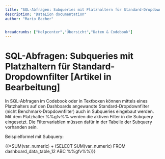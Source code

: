 ```yaml
---
title: "SQL-Abfragen: Subqueries mit Platzhaltern für Standard-Dropdownfilter [Artikel in Bearbeitung]"
description: "DataLion documentation"
author: "Mario Bacher"


breadcrumbs: ["Helpcenter","Übersicht","Daten & Codebook"]
---
```


# SQL-Abfragen: Subqueries mit Platzhaltern für Standard-Dropdownfilter [Artikel in Bearbeitung]

In SQL-Abfragen im Codebook oder in Textboxen können mittels eines Platzhalters auf den Dashboards angewandte Standard-Dropdownfilter (nicht Benchmark-Dropdownfilter) auch in Subqueries eingebaut werden. Mit dem Platzhalter %%gfv%% werden die aktiven Filter in die Subquery eingesetzt. Die Filtervariablen müssen dafür in der Tabelle der Subquery vorhanden sein.

Beispielformel mit Subquery:

{{=SUM(var\_numeric) + (SELECT SUM(var\_numeric) FROM dashboard\_data\_table\_12 ABC %%gfv%%)}}

